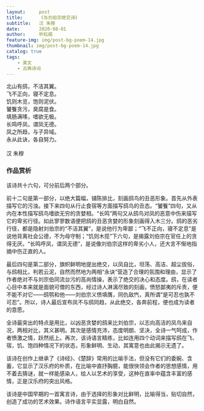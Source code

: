 ```yaml
---
layout:     post
title:      《与刘伯宗绝交诗》
subtitle:   汉 朱穆
date:       2020-08-01
author:     听松阁
feature-img: img/post-bg-poem-14.jpg
thumbnail: img/post-bg-poem-14.jpg
catalog: true
tags:
    - 美文
    - 古典诗词
---
```


北山有鸱，不洁其翼。<br>
飞不正向，寝不定息。<br>
饥则木览，饱则泥伏。<br>
饕餮贪污，臭腐是食。<br>
填肠满嗉，嗜欲无极。<br>
长鸣呼凤，谓凤无德。<br>
凤之所趋，与子异域。<br>
永从此诀，各自努力。<br>
<br>
汉 朱穆


### 作品赏析
该诗共十六句，可分前后两个部分。

前十二句是第一部分，以绝大篇幅，铺陈排比，刻画鸱鸟的丑恶形象。首先从外表描写它的污浊。接下来四句从行止食宿等方面描写鸱鸟的丑态。“饕餮”四句，又从内在本性描写鸱鸟嗜欲无穷的贪婪相。“长鸣”两句又从鸱鸟对凤的恶意中伤来描写它的卑劣行径。如此寥寥数语便把鸱的丑恶贪婪的形象刻画得入木三分。鸱的恶劣行径，都是隐射刘伯宗的“不洁其翼”，是说他行为卑鄙；“飞不正向，寝不定息”是说他背离社会公德，不为母守制；“饥则木揽”下六句，是揭露刘伯宗在官任上的贪得无厌。“长鸣呼凤，谓凤无德”，是说像刘伯宗这样的卑劣小人，还大言不惭地指摘中伤正直的人。

最后四句是第二部分，旗帜鲜明地提出绝交，以凤自比，坦荡、高洁、超尘拔俗，与鸱相比，判若云泥，自然而然地为两相“永诀”营造了合理的氛围和理由，显示了作者绝对不与刘宗伯同流台污的高尚情操，表示了绝交的决心和态度。鸱，在读者心目中本来就是面貌可僧的东西，经过诗人淋漓尽致的刻画，愤怒鄙夷的斥责，便不能不对它——鸱鹗和他——刘伯宗义愤填膺，同仇敌忾，真所谓“是可忍也孰不可忍”。所以，诗人最后宣布凤不与鸱同趋，从此绝交，各奔前程，便也成为读者的意愿。

全诗最突出的特点是用比，以凶恶贪婪的鸱来比刘伯宗，以志向高洁的凤鸟来自况，两相对比，其义甚明。其次是感情充沛，态度明朗、坚决，全诗一气呵成，作者愤激之情，跃然纸上。再次，该诗语言精练，比如连用四个动词来描写鸱在飞、宿，饥、饱四种情况下的状态，形象鲜明、生动，其寓意也由此揭示无遗了。

该诗在创作上继承了《诗经》、《楚辞》常用的比喻手法，但没有它们的委婉、含蓄，它显示了汉乐府的朴质，在比喻中直抒胸臆，能很快领会作者的思想感情，用不着去猜谜，就一样能感染人，给人以艺术的享受，这种在直率中蕴含丰富的感情，正是汉乐府的突出风格。

该诗是中国早期的一首寓言诗，由于选择的形象对比鲜明，比喻得当，贴切自然，创造了成功的艺术效果。诗作语言平实显露，明白自然。

